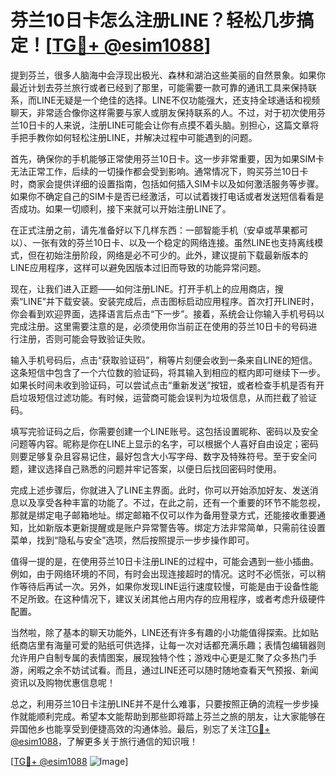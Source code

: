 # 芬兰10日卡怎么注册LINE？轻松几步搞定！[[TG💪+ @esim1088](https://t.me/s/esim1088)]

提到芬兰，很多人脑海中会浮现出极光、森林和湖泊这些美丽的自然景象。如果你最近计划去芬兰旅行或者已经到了那里，可能需要一款可靠的通讯工具来保持联系，而LINE无疑是一个绝佳的选择。LINE不仅功能强大，还支持全球通话和视频聊天，非常适合像你这样需要与家人或朋友保持联系的人。不过，对于初次使用芬兰10日卡的人来说，注册LINE可能会让你有点摸不着头脑。别担心，这篇文章将手把手教你如何轻松注册LINE，并解决过程中可能遇到的问题。

首先，确保你的手机能够正常使用芬兰10日卡。这一步非常重要，因为如果SIM卡无法正常工作，后续的一切操作都会受到影响。通常情况下，购买芬兰10日卡时，商家会提供详细的设置指南，包括如何插入SIM卡以及如何激活服务等步骤。如果你不确定自己的SIM卡是否已经激活，可以试着拨打电话或者发送短信看看是否成功。如果一切顺利，接下来就可以开始注册LINE了。

在正式注册之前，请先准备好以下几样东西：一部智能手机（安卓或苹果都可以）、一张有效的芬兰10日卡、以及一个稳定的网络连接。虽然LINE也支持离线模式，但在初始注册阶段，网络是必不可少的。此外，建议提前下载最新版本的LINE应用程序，这样可以避免因版本过旧而导致的功能异常问题。

现在，让我们进入正题——如何注册LINE。打开手机上的应用商店，搜索“LINE”并下载安装。安装完成后，点击图标启动应用程序。首次打开LINE时，你会看到欢迎界面，选择语言后点击“下一步”。接着，系统会让你输入手机号码以完成注册。这里需要注意的是，必须使用你当前正在使用的芬兰10日卡的号码进行注册，否则可能会导致验证失败。

输入手机号码后，点击“获取验证码”，稍等片刻便会收到一条来自LINE的短信。这条短信中包含了一个六位数的验证码，将其输入到相应的框内即可继续下一步。如果长时间未收到验证码，可以尝试点击“重新发送”按钮，或者检查手机是否有开启垃圾短信过滤功能。有时候，运营商可能会误判为垃圾信息，从而拦截了验证码。

填写完验证码之后，你需要创建一个LINE账号。这包括设置昵称、密码以及安全问题等内容。昵称是你在LINE上显示的名字，可以根据个人喜好自由设定；密码则要足够复杂且容易记住，最好包含大小写字母、数字及特殊符号。至于安全问题，建议选择自己熟悉的问题并牢记答案，以便日后找回密码时使用。

完成上述步骤后，你就进入了LINE主界面。此时，你可以开始添加好友、发送消息以及享受各种丰富的功能了。不过，在此之前，还有一个重要的环节不能忽视，那就是绑定电子邮箱地址。绑定邮箱不仅可以作为备用登录方式，还能接收重要通知，比如新版本更新提醒或是账户异常警告等。绑定方法非常简单，只需前往设置菜单，找到“隐私与安全”选项，然后按照提示一步步操作即可。

值得一提的是，在使用芬兰10日卡注册LINE的过程中，可能会遇到一些小插曲。例如，由于网络环境的不同，有时会出现连接超时的情况。这时不必慌张，可以稍作等待后再试一次。另外，如果你发现LINE运行速度较慢，可能是由于设备性能不足所致。在这种情况下，建议关闭其他占用内存的应用程序，或者考虑升级硬件配置。

当然啦，除了基本的聊天功能外，LINE还有许多有趣的小功能值得探索。比如贴纸商店里有海量可爱的贴纸可供选择，让每一次对话都充满乐趣；表情包编辑器则允许用户自制专属的表情图案，展现独特个性；游戏中心更是汇聚了众多热门手游，闲暇之余不妨试试看。而且，通过LINE还可以随时随地查看天气预报、新闻资讯以及购物优惠信息呢！

总之，利用芬兰10日卡注册LINE并不是什么难事，只要按照正确的流程一步步操作就能顺利完成。希望本文能帮助到那些即将踏上芬兰之旅的朋友，让大家能够在异国他乡也能享受到便捷高效的沟通体验。最后，别忘了关注[TG💪+ @esim1088](https://t.me/s/esim1088)，了解更多关于旅行通信的知识哦！

[[TG💪+ @esim1088](https://t.me/s/esim1088) ![Image](https://i.postimg.cc/4NQfJmqS/Snipaste-2025-05-13-00-14-12.png)]
